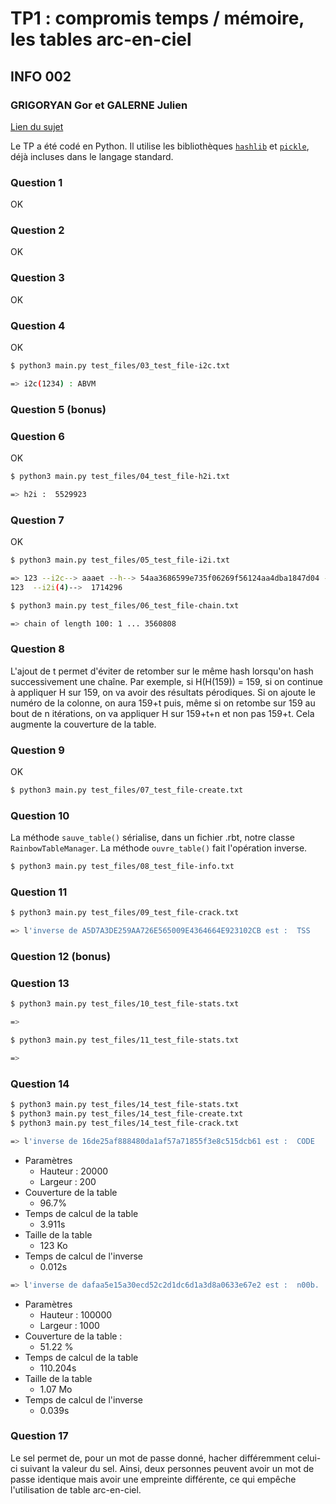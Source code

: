 # TP1 : compromis temps / mémoire, les tables arc-en-ciel

## INFO 002

### GRIGORYAN Gor et GALERNE Julien

[Lien du sujet](https://pierre-hyvernat.apps.math.cnrs.fr/data/Enseignement/2425/info002/tp1.html)

Le TP a été codé en Python.
Il utilise les bibliothèques [`hashlib`](https://docs.python.org/3/library/hashlib.html) et [`pickle`](https://docs.python.org/3/library/pickle.html), déjà incluses dans le langage standard.

### Question 1

OK

### Question 2

OK

### Question 3

OK

### Question 4

OK

```sh
$ python3 main.py test_files/03_test_file-i2c.txt

=> i2c(1234) : ABVM
```

### Question 5 (bonus)

### Question 6

OK

```sh
$ python3 main.py test_files/04_test_file-h2i.txt

=> h2i :  5529923
```

### Question 7

OK

```sh
$ python3 main.py test_files/05_test_file-i2i.txt

=> 123 --i2c--> aaaet --h--> 54aa3686599e735f06269f56124aa4dba1847d04 --h2i(4)--> 1714296
123  --i2i(4)-->  1714296
```

```sh
$ python3 main.py test_files/06_test_file-chain.txt

=> chain of length 100: 1 ... 3560808
```

### Question 8

L'ajout de t permet d'éviter de retomber sur le même hash lorsqu'on hash successivement une chaîne.
Par exemple, si H(H(159)) = 159, si on continue à appliquer H sur 159, on va avoir des résultats pérodiques. Si on ajoute le numéro de la colonne, on aura 159+t puis, même si on retombe sur 159 au bout de n itérations, on va appliquer H sur 159+t+n et non pas 159+t.
Cela augmente la couverture de la table.

### Question 9

OK

```sh
$ python3 main.py test_files/07_test_file-create.txt

```

### Question 10

La méthode `sauve_table()` sérialise, dans un fichier .rbt, notre classe `RainbowTableManager`.
La méthode `ouvre_table()` fait l'opération inverse.

```sh
$ python3 main.py test_files/08_test_file-info.txt
```

### Question 11

```sh
$ python3 main.py test_files/09_test_file-crack.txt

=> l'inverse de A5D7A3DE259AA726E565009E4364664E923102CB est :  TSS
```

### Question 12 (bonus)

### Question 13

```sh
$ python3 main.py test_files/10_test_file-stats.txt

=>
```

```sh
$ python3 main.py test_files/11_test_file-stats.txt

=>
```

### Question 14

```sh
$ python3 main.py test_files/14_test_file-stats.txt
$ python3 main.py test_files/14_test_file-create.txt
$ python3 main.py test_files/14_test_file-crack.txt
```

```sh
=> l'inverse de 16de25af888480da1af57a71855f3e8c515dcb61 est :  CODE
```
- Paramètres
    - Hauteur : 20000 
    - Largeur : 200
- Couverture de la table
    - 96.7%
- Temps de calcul de la table
    - 3.911s
- Taille de la table 
    - 123 Ko
- Temps de calcul de l'inverse
    - 0.012s


```sh
=> l'inverse de dafaa5e15a30ecd52c2d1dc6d1a3d8a0633e67e2 est :  n00b.
```
- Paramètres
    - Hauteur : 100000
    - Largeur : 1000
- Couverture de la table :
    - 51.22 %
- Temps de calcul de la table
    - 110.204s
- Taille de la table 
    - 1.07 Mo
- Temps de calcul de l'inverse
    - 0.039s


### Question 17

Le sel permet de, pour un mot de passe donné, hacher différemment celui-ci suivant la valeur du sel.
Ainsi, deux personnes peuvent avoir un mot de passe identique mais avoir une empreinte différente, ce qui empêche l'utilisation de table arc-en-ciel.
